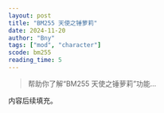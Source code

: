 ```yaml
---
layout: post
title: "BM255 天使之锤萝莉"
date: 2024-11-20
author: "Bny"
tags: ["mod", "character"]
scode: bm255
reading_time: 5
---
```


> 帮助你了解“BM255 天使之锤萝莉”功能...

内容后续填充。
